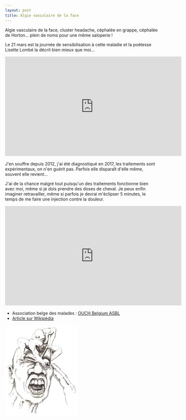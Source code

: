 ```yaml
---
layout: post
title: Algie vasculaire de la face
---
```


Algie vasculaire de la face, cluster headache, céphalée en grappe, céphalée de Horton... plein de noms pour une même saloperie !

Le 21 mars est la journée de sensibilisation à cette maladie et la poétesse Lisette Lombé la décrit bien mieux que moi...

<iframe width="582" height="327" src="https://www.youtube.com/embed/06tZBxn1cMM" title="YouTube video player" frameborder="0" allow="accelerometer; autoplay; clipboard-write; encrypted-media; gyroscope; picture-in-picture" allowfullscreen></iframe>

J'en souffre depuis 2012, j'ai été diagnostiqué en 2017, les traitements sont expérimentaux, on n'en guérit pas. Parfois elle disparaît d'elle même, souvent elle revient...

J'ai de la chance malgré tout puisqu'un des traitements fonctionne bien avec moi, même si je dois prendre des doses de cheval. Je peux enfin imaginer retravailler, même si parfois je devrai m'éclipser 5 minutes, le temps de me faire une injection contre la douleur.


<iframe width="582" height="327" src="https://www.youtube.com/watch?v=iE0_0Ponqok" title="YouTube video player" frameborder="0" allow="accelerometer; autoplay; clipboard-write; encrypted-media; gyroscope; picture-in-picture" allowfullscreen></iframe>


- Association belge des malades : [OUCH Belgium ASBL](https://ouch-belgium.be/fr/)
- [Article sur Wikipédia](https://fr.wikipedia.org/wiki/Algie_vasculaire_de_la_face)

![Algie vasculaire de la face](https://raw.githubusercontent.com/Yoplala/yoplala.github.io/master/images/algie.jpg)

